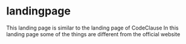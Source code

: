 # landingpage
This landing page is similar to the landing page of CodeClause
In this landing page some of the things are different from the official website
